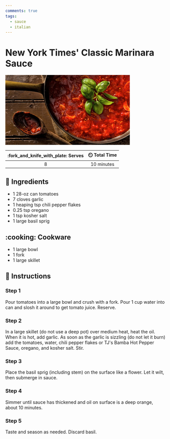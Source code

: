 ```yaml
---
comments: true
tags:
  - sauce
  - italian
---
```

# New York Times' Classic Marinara Sauce

![New York Times' Classic Marinara Sauce](../assets/images/new-york-times'-classic-marinara-sauce.jpg)

| :fork_and_knife_with_plate: Serves | :timer_clock: Total Time |
|:----------------------------------:|:-----------------------: |
| 8 | 10 minutes |

## :salt: Ingredients

- 1 28-oz can tomatoes
- 7 cloves garlic
- 1 heaping tsp chili pepper flakes
- 0.25 tsp oregano
- 1 tsp kosher salt
- 1 large basil sprig

## :cooking: Cookware

- 1 large bowl
- 1 fork
- 1 large skillet

## :pencil: Instructions

### Step 1

Pour tomatoes into a large bowl and crush with a fork. Pour 1 cup water into can and slosh it around to get tomato
juice. Reserve.

### Step 2

In a large skillet (do not use a deep pot) over medium heat, heat the oil. When it is hot, add garlic. As soon as the
garlic is sizzling (do not let it burn) add the tomatoes, water, chili pepper flakes or TJ's Bamba Hot Pepper Sauce,
oregano, and kosher salt. Stir.

### Step 3

Place the basil sprig (including stem) on the surface like a flower. Let it wilt, then submerge in sauce.

### Step 4

Simmer until sauce has thickened and oil on surface is a deep orange, about 10 minutes.

### Step 5

Taste and season as needed. Discard basil.
